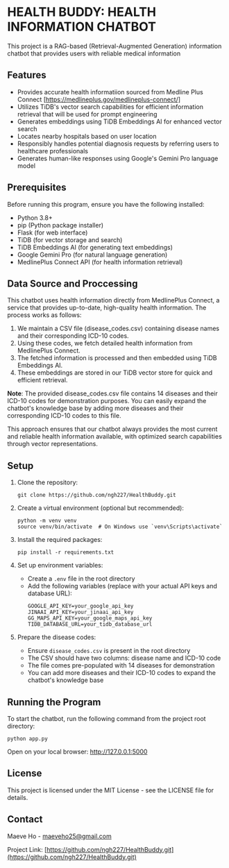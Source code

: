 # HEALTH BUDDY: HEALTH INFORMATION CHATBOT

This project is a RAG-based (Retrieval-Augmented Generation) information chatbot that provides users with reliable medical information

## Features

- Provides accurate health informatiion sourced from Medline Plus Connect [https://medlineplus.gov/medlineplus-connect/]
- Utilizes TiDB's vector search capabilities for efficient information retrieval that will be used for prompt engineering
- Generates embeddings using TiDB Embeddings AI for enhanced vector search
- Locates nearby hospitals based on user location
- Responsibly handles potential diagnosis requests by referring users to healthcare professionals
- Generates human-like responses using Google's Gemini Pro language model

## Prerequisites

Before running this program, ensure you have the following installed:
- Python 3.8+
- pip (Python package installer)
- Flask (for web interface)
- TiDB (for vector storage and search)
- TiDB Embeddings AI (for generating text embeddings)
- Google Gemini Pro (for natural language generation)
- MedlinePlus Connect API (for health information retrieval)

## Data Source and Proccessing

This chatbot uses health information directly from MedlinePlus Connect, a service that provides up-to-date, high-quality health information. The process works as follows:

1. We maintain a CSV file (disease_codes.csv) containing disease names and their corresponding ICD-10 codes.
2. Using these codes, we fetch detailed health information from MedlinePlus Connect.
3. The fetched information is processed and then embedded using TiDB Embeddings AI.
4. These embeddings are stored in our TiDB vector store for quick and efficient retrieval.

**Note**: The provided disease_codes.csv file contains 14 diseases and their ICD-10 codes for demonstration purposes. You can easily expand the chatbot's knowledge base by adding more diseases and their corresponding ICD-10 codes to this file.

This approach ensures that our chatbot always provides the most current and reliable health information available, with optimized search capabilities through vector representations.

## Setup

1. Clone the repository:
   ```
   git clone https://github.com/ngh227/HealthBuddy.git
   ```

2. Create a virtual environment (optional but recommended):
   ```
   python -m venv venv
   source venv/bin/activate  # On Windows use `venv\Scripts\activate`
   ```

3. Install the required packages:
   ```
   pip install -r requirements.txt
   ```

4. Set up environment variables:
   - Create a `.env` file in the root directory
   - Add the following variables (replace with your actual API keys and database URL):
     ```
     GOOGLE_API_KEY=your_google_api_key
     JINAAI_API_KEY=your_jinaai_api_key
     GG_MAPS_API_KEY=your_google_maps_api_key
     TIDB_DATABASE_URL=your_tidb_database_url
     ```
5. Prepare the disease codes:
   - Ensure `disease_codes.csv` is present in the root directory
   - The CSV should have two columns: disease name and ICD-10 code
   - The file comes pre-populated with 14 diseases for demonstration
   - You can add more diseases and their ICD-10 codes to expand the chatbot's knowledge base


## Running the Program

To start the chatbot, run the following command from the project root directory:

```
python app.py
```

Open on your local browser: http://127.0.0.1:5000

## License

This project is licensed under the MIT License - see the LICENSE file for details.

## Contact

Maeve Ho - maeveho25@gmail.com

Project Link: [https://github.com/ngh227/HealthBuddy.git](https://github.com/ngh227/HealthBuddy.git)
